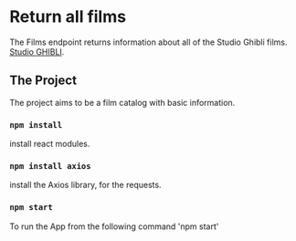 # Return all films

The Films endpoint returns information about all of the Studio Ghibli films. [Studio GHIBLI](https://ghibliapi.herokuapp.com/#tag/Films).

## The Project

The project aims to be a film catalog with basic information.

### `npm install`

install react modules.

### `npm install axios`

install the Axios library, for the requests.

### `npm start`

To run the App from the following command 'npm start'